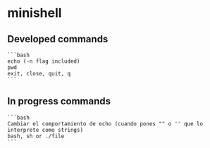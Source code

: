# minishell

## Developed commands

	```bash
	echo (-n flag included)
	pwd
	exit, close, quit, q
	```

## In progress commands

	```bash
	Cambiar el comportamiento de echo (cuando pones "" o '' que lo interprete como strings)
	bash, sh or ./file
	```
